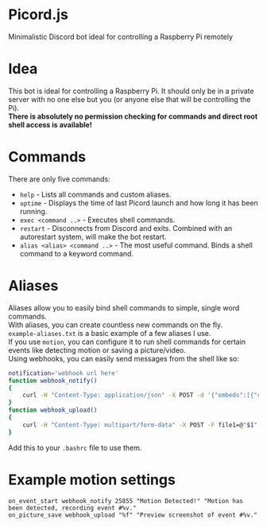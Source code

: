 # Picord.js
Minimalistic Discord bot ideal for controlling a Raspberry Pi remotely

# Idea
This bot is ideal for controlling a Raspberry Pi. It should only be in a private server with no one else but you (or anyone else that will be controlling the Pi).  
**There is absolutely no permission checking for commands and direct root shell access is available!**

# Commands
There are only five commands:
* `help` - Lists all commands and custom aliases.
* `uptime` - Displays the time of last Picord launch and how long it has been running.
* `exec <command ..>` - Executes shell commands.
* `restart` - Disconnects from Discord and exits. Combined with an autorestart system, will make the bot restart.
* `alias <alias> <command ..>` - The most useful command. Binds a shell command to a keyword command.

# Aliases
Aliases allow you to easily bind shell commands to simple, single word commands.  
With aliases, you can create countless new commands on the fly.  
`example-aliases.txt` is a basic example of a few aliases I use.  
If you use `motion`, you can configure it to run shell commands for certain events like detecting motion or saving a picture/video.  
Using webhooks, you can easily send messages from the shell like so:
```sh
notification='webhook url here'
function webhook_notify()
{
    curl -H "Content-Type: application/json" -X POST -d '{"embeds":[{"color":'"$1"',"title":"'"$2"'","description":"'"$3"'"}]}' "$notification"
}
function webhook_upload()
{
    curl -H "Content-Type: multipart/form-data" -X POST -F file1=@"$1" -F content="$2" "$notification"
}
```
Add this to your `.bashrc` file to use them.

# Example motion settings
```
on_event_start webhook_notify 25855 "Motion Detected!" "Motion has been detected, recording event #%v."
on_picture_save webhook_upload "%f" "Preview screenshot of event #%v."
```
